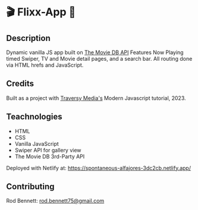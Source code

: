 # 🎬 Flixx-App 🎦

## Description
Dynamic vanilla JS app built on [The Movie DB API](https://developers.themoviedb.org/3/search/search-tv-shows) Features Now Playing timed Swiper, TV and Movie detail pages, and a search bar.  All routing done via HTML hrefs and JavaScript.

## Credits
Built as a project with [Traversy Media's](https://www.traversymedia.com/) Modern Javascript tutorial, 2023.

## Teachnologies
- HTML
- CSS
- Vanilla JavaScript
- Swiper API for gallery view
- The Movie DB 3rd-Party API

Deployed with Netlify at: https://spontaneous-alfajores-3dc2cb.netlify.app/

## Contributing
Rod Bennett: rod.bennett75@gmail.com

